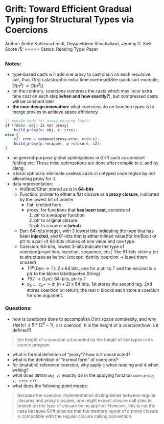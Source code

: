 # Grift: Toward Efficient Gradual Typing for Structural Types via Coercions

Author: Andre Kuhlenschmidt, Deyaaeldeen Almahallawi, Jeremy G. Siek
Score /5: ⭐️⭐️⭐️⭐️⭐️
Status: Reading
Type: Paper

### Notes:

- type-based casts will add one proxy to cast chain on each recursive call, thus $O(n)$ catastrophic extra time overhead(See quick sort example, $O(n^2) → O(n^3)$)
- on the contrary, coercions compress the casts which may incur extra time cost on each step(**when and how exactly?**), but compressed casts will be constant later
- **the core design innovation:** what coercions do on function types is to merge proxies to achieve space efficiency.

```jsx
// pseudo code for proxy-merging logic:
if (TAG(v: obj) is not proxy)
	build_proxy(v: obj, c: crcn);
else {
	c2: crcn = compose(proxy→crcn, crcn c);
	build_proxy(p->wrapper, p->closure, c2);
}
```

- no general-purpose global optimizations in Grift such as constant folding etc. These misc optimzations are done after compile to c, and by clang.
- a local optimiza: eliminate useless casts in untyped code region by not allocating proxy for it.
- data representation:
    - $\text{Int/Bool/Char}$: stored as is in **64-bits**
    - $\text{Function}$: pointer to either a flat closure or a **proxy closure**, indicated by the lowest bit of pointer
        - flat: omitted here
        - proxy: for functions that **has been cast**, consists of
            1. ptr to a wrapper function
            2. ptr to original closure
            3. ptr to a coercion(**what**)
    - $\text{Dyn}$: 64-bits integer, with 3 lowest bits indicating the type that has been **injected**, and 61-bits that is either inlined value(for Int/Bool) or ptr to a pair of 64-bits chunks of one value and one type.
    - $\text{Coercion}$: 64-bits, lowest 3-bits indicate the type of coercion(projection, injection, sequence, etc.) The 61-bits store a ptr to structures as below: (except: identity coercion → leave them unused)
        - $T?^p$($\text{Dyn} → T$): 2 x 64 bits, one for a ptr to $T$ and the second is a ptr to the blame label(quoted String)
        - $T!$($T → \text{Dyn}$): 64-bits, ptr to $T$
        - $c_1, ..., c_n -> d$: (n + 2) x 64 bits, 1st stores the second tag, 2nd stores coercion on return, the rest n blocks each store a coercion for one argument.

### Questions:

- how is coercions done to accompolish $O(n)$ space complexity, and why $size(c) ≤ 5*(2^h - 1)$, $c$ is coercion, $h$ is the height of a coercion(how is it defined?)

> the height of a coercion is bounded by the height of the types in its source program
> 
- what is formal definition of “proxy”? how is it constructed?
- what is the definition of “normal form” of coercions?
- for (mutable) reference coercion, why apply c when reading and d when writing?
- what does `UNTAG(obj v)` exactly do in the applying function `coerce(obj v, crcn c)`?
- what does the following point means:

> Because the coercion implementation distinguishes between regular closures and proxy closures, one might expect closure call sites to branch on the type of closure being applied. However, this is not the case because Grift ensures that the memory layout of a proxy closure is compatible with the regular closure calling convention.